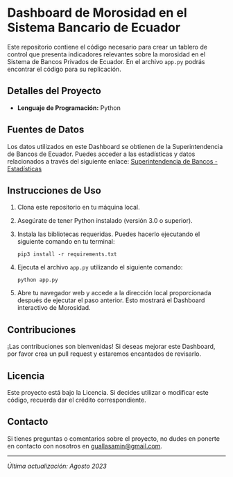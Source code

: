 # Dashboard de Morosidad en el Sistema Bancario de Ecuador

Este repositorio contiene el código necesario para crear un tablero de control que presenta indicadores relevantes sobre la morosidad en el Sistema de Bancos Privados de Ecuador. En el archivo `app.py` podrás encontrar el código para su replicación.

## Detalles del Proyecto

- **Lenguaje de Programación:** Python

## Fuentes de Datos

Los datos utilizados en este Dashboard se obtienen de la Superintendencia de Bancos de Ecuador. Puedes acceder a las estadísticas y datos relacionados a través del siguiente enlace: [Superintendencia de Bancos - Estadísticas](https://www.superbancos.gob.ec/estadisticas/portalestudios/bancos/)

## Instrucciones de Uso

1. Clona este repositorio en tu máquina local.
2. Asegúrate de tener Python instalado (versión 3.0 o superior).
3. Instala las bibliotecas requeridas. Puedes hacerlo ejecutando el siguiente comando en tu terminal:

   ```
   pip3 install -r requirements.txt
   ```

4. Ejecuta el archivo `app.py` utilizando el siguiente comando:

   ```
   python app.py
   ```

5. Abre tu navegador web y accede a la dirección local proporcionada después de ejecutar el paso anterior. Esto mostrará el Dashboard interactivo de Morosidad.

## Contribuciones

¡Las contribuciones son bienvenidas! Si deseas mejorar este Dashboard, por favor crea un pull request y estaremos encantados de revisarlo.

## Licencia

Este proyecto está bajo la Licencia. Si decides utilizar o modificar este código, recuerda dar el crédito correspondiente.

## Contacto

Si tienes preguntas o comentarios sobre el proyecto, no dudes en ponerte en contacto con nosotros en [guallasamin@gmail.com](mailto:guallasamin@gmail.com).

---
*Última actualización: Agosto 2023*
